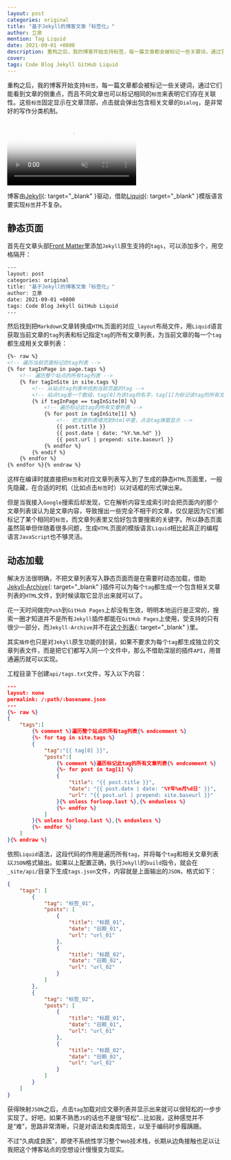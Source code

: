 ```yaml
---
layout: post
categories: original
title: "基于Jekyll的博客文章「标签化」"
author: 立泉
mention: Tag Liquid
date: 2021-09-01 +0800
description: 重构之后，我的博客开始支持标签，每一篇文章都会被标记一些关键词，通过它们能大概了解文章的侧重点，而且不同文章也可以标记相同的标签来表明它们存在关联性。这些标签固定显示在文章顶部，点击就会弹出包含关联文章的Dialog，是非常好的文章分类方法。
cover: 
tags: Code Blog Jekyll GitHub Liquid
---
```


重构之后，我的博客开始支持`标签`，每一篇文章都会被标记一些关键词，通过它们能看到文章的侧重点，而且不同文章也可以标记相同的`标签`来表明它们存在关联性。这些`标签`固定显示在文章顶部，点击就会弹出包含相关文章的`Dialog`，是非常好的写作分类机制。

<video playsinline controls autoplay muted loop preload="none" poster="https://apqx.oss-cn-hangzhou.aliyuncs.com/blog/original/20210901/tags_poster.webp" style="aspect-ratio: 3360/2100 auto;">
    <source src="https://apqx.oss-cn-hangzhou.aliyuncs.com/blog/original/20210901/tags_h265.mp4" type='video/mp4; codecs="hvc1.1.6.L123.90"' />
    <source src="https://apqx.oss-cn-hangzhou.aliyuncs.com/blog/original/20210901/tags_av1.mp4" type='video/mp4; codecs="av01.0.09M.08"' />
    <source src="https://apqx.oss-cn-hangzhou.aliyuncs.com/blog/original/20210901/tags_h264.mp4" type='video/mp4' />
</video>

博客由[Jekyll](https://jekyllrb.com){: target="_blank" }驱动，借助[Liquid](https://shopify.github.io/liquid/){: target="_blank" }模版语言要实现`标签`并不复杂。

## 静态页面

首先在文章头部[Front Matter](https://jekyllrb.com/docs/front-matter/)里添加`Jekyll`原生支持的`tags`，可以添加多个，用空格隔开：

```sh
---
layout: post
categories: original
title: "基于Jekyll的博客文章「标签化」"
author: 立泉
date: 2021-09-01 +0800
tags: Code Blog Jekyll GitHub Liquid
---
```

然后找到把`Markdown`文章转换成`HTML`页面的对应`_layout`布局文件，用`Liquid`语言获取当前文章的`tag`列表和标记指定`tag`的所有文章列表，为当前文章的每一个`tag`都生成相关文章列表：

```html
{%- raw %}
<!-- 遍历当前页面标记的tag列表 -->
{% for tagInPage in page.tags %}
    <!-- 遍历整个站点的所有tag列表 -->
    {% for tagInSite in site.tags %}
        <!-- 从站点tag列表中找到当前页面的tag -->
        <!-- 站点tag是一个数组，tag[0]为该tag的名字，tag[1]为标记该tag的所有文章列表 -->
        {% if tagInPage == tagInSite[0] %}
            <!-- 遍历标记此tag的所有文章列表 -->
            {% for post in tagInSite[1] %}
                <!-- 把文章列表填充到html中里，点击tag弹窗显示 -->
                {{ post.title }}
                {{ post.date | date: "%Y.%m.%d" }}
                {{ post.url | prepend: site.baseurl }}
            {% endfor %}
        {% endif %}
    {% endfor %}
{% endfor %}{% endraw %}
```

这样在编译时就直接把`标签`和对应文章列表写入到了生成的静态`HTML`页面里，一般先隐藏，在合适的时机（比如点击`标签`时）以对话框的形式弹出来。

但是当我接入`Google`搜索后却发现，它在解析内容生成索引时会把页面内的那个文章列表误认为是文章内容，导致搜出一些完全不相干的文章，仅仅是因为它们都标记了某个相同的`标签`，而文章列表里又恰好包含要搜索的关键字。所以静态页面虽然简单但伴随着很多问题，生成`HTML`页面的模版语言`Liquid`相比起真正的编程语言`JavaScript`也不够灵活。

## 动态加载

解决方法很明确，不把文章列表写入静态页面而是在需要时动态加载，借助[Jekyll-Archive](https://github.com/jekyll/jekyll-archives){: target="_blank" }插件可以为每个`tag`都生成一个包含相关文章列表的`HTML`文件，到时候读取它显示出来就可以了。

花一天时间做完`Push`到`GitHub Pages`上却没有生效，明明本地运行是正常的，搜索一圈才知道并不是所有`Jekyll`插件都能在`GitHub Pages`上使用，受支持的只有很少一部分，而`Jekyll-Archive`并不在[这个列表](https://pages.github.com/versions/){: target="_blank" }里。

其实`插件`也只是对`Jekyll`原生功能的封装，如果不要求为每个`tag`都生成独立的文章列表文件，而是把它们都写入同一个文件中，那么不借助深层的插件`API`，用普通遍历就可以实现。

工程目录下创建`api/tags.txt`文件，写入以下内容：

```json
---
layout: none
permalink: /:path/:basename.json
---
{%- raw %}
{
    "tags":[
        {% comment %}遍历整个站点的所有tag列表{% endcomment %}
        {%- for tag in site.tags %}
        {
            "tag":"{{ tag[0] }}",
            "posts":[
                {% comment %}遍历标记此tag的所有文章列表{% endcomment %}
                {%- for post in tag[1] %}
                {
                    "title": "{{ post.title }}",
                    "date": "{{ post.date | date: "%Y年%m月%d日" }}",
                    "url": "{{ post.url | prepend: site.baseurl }}"
                }{% unless forloop.last %},{% endunless %}
                {%- endfor %}
            ]
        }{% unless forloop.last %},{% endunless %}
        {%- endfor %}
    ]
}{% endraw %}
```

依照`Liquid`语法，这段代码的作用是遍历所有`tag`，并将每个`tag`和相关文章列表以`JSON`格式输出。如果以上配置正确，执行`Jekyll`的`build`指令，就会在`_site/api/`目录下生成`tags.json`文件，内容就是上面输出的`JSON`，格式如下：

```json
{
    "tags": [
        {
            "tag": "标签_01",
            "posts": [
                {
                    "title": "标题_01",
                    "date": "日期_01",
                    "url": "url_01"
                },
                {
                    "title": "标题_02",
                    "date": "日期_02",
                    "url": "url_02"
                }
            ]
        },
        {
            "tag": "标签_02",
            "posts": [
                {
                    "title": "标题_01",
                    "date": "日期_01",
                    "url": "url_01"
                },
                {
                    "title": "标题_02",
                    "date": "日期_02",
                    "url": "url_02"
                }
            ]
        }
    ]
}
```

获得映射`JSON`之后，点击`tag`加载对应文章列表并显示出来就可以很轻松的一步步实现了。好吧，如果不熟悉`JS`的话也不是很“轻松”...比如我，这种感觉并不是“难”，思路非常清晰，只是对语法和类库陌生，以至于编码时步履蹒跚。

不过“久病成良医”，即使不系统性学习整个`Web`技术栈，长期从边角接触也足以让我把这个博客站点的空想设计慢慢变为现实。